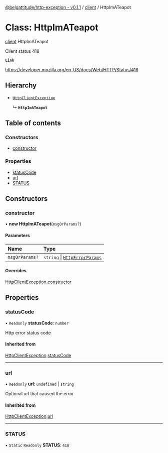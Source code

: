 [@belgattitude/http-exception - v0.1.1](../README.md) / [client](../modules/client.md) / HttpImATeapot

# Class: HttpImATeapot

[client](../modules/client.md).HttpImATeapot

Client status 418

**`Link`**

https://developer.mozilla.org/en-US/docs/Web/HTTP/Status/418

## Hierarchy

- [`HttpClientException`](base.HttpClientException.md)

  ↳ **`HttpImATeapot`**

## Table of contents

### Constructors

- [constructor](client.HttpImATeapot.md#constructor)

### Properties

- [statusCode](client.HttpImATeapot.md#statuscode)
- [url](client.HttpImATeapot.md#url)
- [STATUS](client.HttpImATeapot.md#status)

## Constructors

### constructor

• **new HttpImATeapot**(`msgOrParams?`)

#### Parameters

| Name           | Type                                                                 |
| :------------- | :------------------------------------------------------------------- |
| `msgOrParams?` | `string` \| [`HttpErrorParams`](../modules/types.md#httperrorparams) |

#### Overrides

[HttpClientException](base.HttpClientException.md).[constructor](base.HttpClientException.md#constructor)

## Properties

### statusCode

• `Readonly` **statusCode**: `number`

Http error status code

#### Inherited from

[HttpClientException](base.HttpClientException.md).[statusCode](base.HttpClientException.md#statuscode)

---

### url

• `Readonly` **url**: `undefined` \| `string`

Optional url that caused the error

#### Inherited from

[HttpClientException](base.HttpClientException.md).[url](base.HttpClientException.md#url)

---

### STATUS

▪ `Static` `Readonly` **STATUS**: `418`
